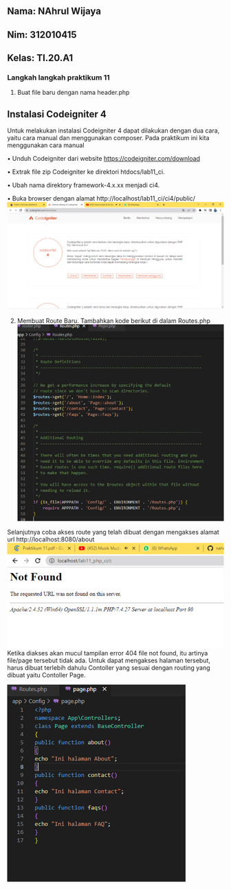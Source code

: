 ## Nama: NAhrul Wijaya
## Nim: 312010415
## Kelas: TI.20.A1

### Langkah langkah praktikum 11

1. Buat file baru dengan nama header.php

## Instalasi Codeigniter 4
Untuk melakukan instalasi Codeigniter 4 dapat dilakukan dengan dua cara, yaitu cara manual dan menggunakan composer. Pada praktikum ini kita menggunakan cara manual

• Unduh Codeigniter dari website https://codeigniter.com/download

• Extrak file zip Codeigniter ke direktori htdocs/lab11_ci.

• Ubah nama direktory framework-4.x.xx menjadi ci4.

• Buka browser dengan alamat http://localhost/lab11_ci/ci4/public/
![p](gambar/1.PNG)

2. Membuat Route Baru.
Tambahkan kode berikut di dalam Routes.php
![p](gambar/4.PNG)

Selanjutnya coba akses route yang telah dibuat dengan mengakses alamat url http://localhost:8080/about
![p](gambar/8.PNG)
Ketika diakses akan mucul tampilan error 404 file not found, itu artinya file/page tersebut tidak ada. Untuk dapat mengakses halaman tersebut, harus dibuat terlebih dahulu Contoller yang sesuai dengan routing yang dibuat yaitu Contoller Page.

![p](gambar/6.PNG)

